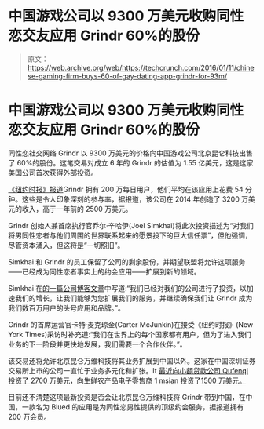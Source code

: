 # 中国游戏公司以 9300 万美元收购同性恋交友应用 Grindr 60%的股份

> 原文：<https://web.archive.org/web/https://techcrunch.com/2016/01/11/chinese-gaming-firm-buys-60-of-gay-dating-app-grindr-for-93m/>

# 中国游戏公司以 9300 万美元收购同性恋交友应用 Grindr 60%的股份

同性恋社交网络 Grindr 以 9300 万美元的价格向中国游戏公司北京昆仑科技出售了 60%的股份。这笔交易对成立 6 年的 Grindr 的估值为 1.55 亿美元，这是这家美国公司首次获得外部投资。

[《纽约时报》报道](https://web.archive.org/web/20230315095438/http://www.nytimes.com/2016/01/12/technology/grindr-sells-stake-to-chinese-company.html?_r=0)Grindr 拥有 200 万每日用户，他们平均在该应用上花费 54 分钟。这些是令人印象深刻的参与率，据报道，该公司在 2014 年创造了 3200 万美元的收入，高于一年前的 2500 万美元。

Grindr 创始人兼首席执行官乔尔·辛哈伊(Joel Simkhai)将此次投资描述为“对我们将男同性恋者与他们周围的世界联系起来的愿景投下的巨大信任票”，但他强调，尽管资本涌入，但这将是“一切照旧”。

Simkhai 和 Grindr 的员工保留了公司的剩余股份，并期望联盟将允许这项服务——已经成为同性恋者事实上的约会应用——扩展到新的领域。

Simkhai 在[的一篇公司博客文章](https://web.archive.org/web/20230315095438/http://www.grindr.com/blog/exciting-announcement-grindr-takes-investment-from-beijing-kunlun/)中写道:“我们已经对我们的公司进行了投资，以加速我们的增长，让我们能够为您扩展我们的服务，并继续确保我们让 Grindr 成为我们数百万用户的头号应用和品牌。”。

Grindr 的首席运营官卡特·麦克琼金(Carter McJunkin)在接受《纽约时报》(New York Times)采访时补充道:“我们在世界上的每个国家都有用户，但为了进入我们业务的下一阶段并更快地发展，我们需要一个合作伙伴。”。

该交易还将允许北京昆仑万维科技将其业务扩展到中国以外。这家在中国深圳证券交易所上市的公司一直忙于业务多元化和扩张。It [最近向小额贷款公司 Qufenqi 投资了 2700 万美元](https://web.archive.org/web/20230315095438/http://www.reuters.com/article/idUSL3N14R36J20160107)，向生鲜农产品电子零售商 1 msian 投资了[1500 万美元。](https://web.archive.org/web/20230315095438/http://www.chinamoneynetwork.com/2015/12/02/beijing-kunlun-tech-invests-15m-in-1mxians-pre-b-round)

目前还不清楚这项最新投资是否会让北京昆仑万维科技将 Grindr 带到中国，在中国，一款名为 Blued 的应用是为同性恋男性提供的顶级约会服务，据报道拥有 200 万会员。